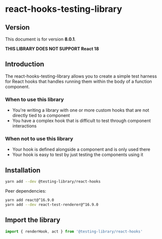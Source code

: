 # react-hooks-testing-library

## Version

This document is for version **8.0.1**.

**THIS LIBRARY DOES NOT SUPPORT React 18**

## Introduction

The react-hooks-testing-library allows you to create a simple test harness for React hooks that handles running them within the body of a function component.

### When to use this library

- You're writing a library with one or more custom hooks that are not directly tied to a component
- You have a complex hook that is difficult to test through component interactions

### When not to use this library

- Your hook is defined alongside a component and is only used there
- Your hook is easy to test by just testing the components using it


## Installation

```bash
yarn add --dev @testing-library/react-hooks
```

Peer dependencies:

```bash
yarn add react@^16.9.0
yarn add --dev react-test-renderer@^16.9.0
```


## Import the library

```js
import { renderHook, act } from '@testing-library/react-hooks'
```
